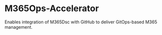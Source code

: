 # M365Ops-Accelerator
Enables integration of M365Dsc with GitHub to deliver GitOps-based M365 management.
